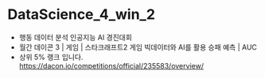 # DataScience_4_win_2
- 행동 데이터 분석 인공지능 AI 경진대회
- 월간 데이콘 3 | 게임 | 스타크래프트2 게임 빅데이터와 AI를 활용 승패 예측 | AUC
- 상위 5% 랭크 입니다.
https://dacon.io/competitions/official/235583/overview/
